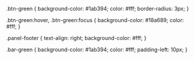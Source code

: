 .btn-green {
  background-color: #1ab394;
  color: #fff;
  border-radius: 3px;
}

.btn-green:hover, .btn-green:focus {
    background-color: #18a689;
    color: #fff;
}

.panel-footer {
    text-align: right;
    background-color: #fff;
}

.bar-green {
  background-color: #1ab394;
  color: #fff;
  padding-left: 10px;
}